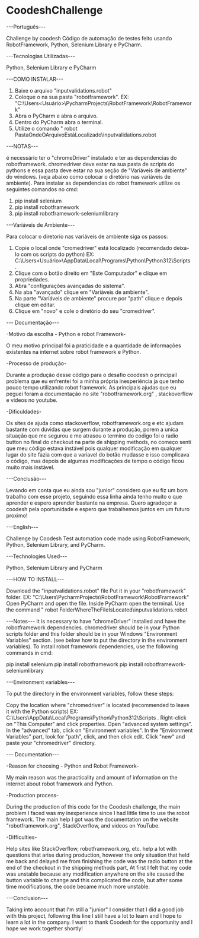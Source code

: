 # CoodeshChallenge

---Português---

Challenge by coodesh
Código de automação de testes feito usando RobotFramework, Python, Selenium Library e PyCharm.

---Tecnologias Utilizadas---

Python, Selenium Library e PyCharm

---COMO INSTALAR---

1.  Baixe o arquivo "inputvalidations.robot"
2.  Coloque o na sua pasta "robotframework". EX: "C:\Users\<Usuário>\PycharmProjects\RobotFramework\RobotFramework"
3.  Abra o PyCharm e abra o arquivo.
4.  Dentro do PyCharm abra o terminal.
5.  Utilize o comando " robot  PastaOndeOArquivoEstáLocalizado\inputvalidations.robot

---NOTAS---

é necessário ter o "chromeDriver" instalado e ter as dependencias do robotframework.
chromedriver deve estar na sua pasta de scripts do pythons e essa pasta deve estar na sua seção de "Variáveis de ambiente" do windows. (veja abaixo como colocar o diretório nas variáveis de ambiente).
Para instalar as dependencias do robot framework utilize os seguintes comandos no cmd:

 1.  pip install selenium
 2.  pip install robotframework
 3.  pip install robotframework-seleniumlibrary

---Variáveis de Ambiente---

Para colocar o diretorio nas variáveis de ambiente siga os passos:

1. Copie o local onde "cromedriver" está localizado (recomendado deixa-lo com os scripts do python) EX: C:\Users\<Usuário>\AppData\Local\Programs\Python\Python312\Scripts .
2. Clique com o botão direito em "Este Computador" e clique em propriedades.
3. Abra "configurações avançadas do sistema".
4. Na aba "avançado" clique em "Variáveis de ambiente".
5. Na parte "Variáveis de ambiente" procure por "path" clique e depois clique em editar.
6. Clique em "novo" e cole o diretório do seu "cromedriver".


--- Documentação---

-Motivo da escolha - Python e robot Framework-

O meu motivo principal foi a praticidade e a quantidade de informações existentes na internet sobre robot framework e Python. 

-Processo de produção-

Durante a produção desse código para o desafio coodesh o principail problema que eu enfrentei foi a minha própria inesperiência ja que tenho pouco tempo utilizando robot framework. As principais ajudas que eu peguei foram a documentação no site "robotframework.org" , stackoverflow e videos no youtube. 

-Dificuldades-

Os sites de ajuda como stackoverflow, robotframework.org e etc ajudam bastante com dúvidas que surgem durante a produção, porem a unica situação que me segurou e me atrasou o termino do codigo foi o radio button no final do checkout na parte de shipping methods, no começo senti que meu código estava instável pois qualquer modificação em qualquer lugar do site fazia com que a variavel do botão mudasse e isso complicava o código, mas depois de algumas modificações de tempo o código ficou muito mais instável.


---Conclusão---

Levando em conta que eu ainda sou "junior" considero que eu fiz um bom trabalho com esse projeto, seguindo essa linha ainda tenho muito o que aprender e espero aprender bastante na empresa.
Quero agradeçer a coodesh pela oportunidade e espero que trabalhemos juntos em um futuro proximo!

---English---

Challenge by Coodesh Test automation code made using RobotFramework, Python, Selenium Library, and PyCharm.

---Technologies Used---

Python, Selenium Library and PyCharm

---HOW TO INSTALL---

Download the "inputvalidations.robot" file
Put it in your "robotframework" folder. EX: "C:\Users<User>\PycharmProjects\RobotFramework\RobotFramework"
Open PyCharm and open the file.
Inside PyCharm open the terminal.
Use the command " robot FolderWhereTheFileIsLocated\inputvalidations.robot

---Notes---
It is necessary to have "chromeDriver" installed and have the robotframework dependencies. chromedriver should be in your Python scripts folder and this folder should be in your Windows "Environment Variables" section. (see below how to put the directory in the environment variables). To install robot framework dependencies, use the following commands in cmd:

pip install selenium
pip install robotframework
pip install robotframework-seleniumlibrary

---Environment variables---

To put the directory in the environment variables, follow these steps:

Copy the location where "chromedriver" is located (recommended to leave it with the Python scripts) EX: C:\Users<User>\AppData\Local\Programs\Python\Python312\Scripts .
Right-click on "This Computer" and click properties.
Open "advanced system settings".
In the "advanced" tab, click on "Environment variables".
In the "Environment Variables" part, look for "path", click, and then click edit.
Click "new" and paste your "chromedriver" directory.

--- Documentation---

-Reason for choosing - Python and Robot Framework-

My main reason was the practicality and amount of information on the internet about robot framework and Python.

-Production process-

During the production of this code for the Coodesh challenge, the main problem I faced was my inexperience since I had little time to use the robot framework. The main help I got was the documentation on the website "robotframework.org", StackOverflow, and videos on YouTube.

-Difficulties-

Help sites like StackOverflow, robotframework.org, etc. help a lot with questions that arise during production, however the only situation that held me back and delayed me from finishing the code was the radio button at the end of the checkout in the shipping methods part, At first I felt that my code was unstable because any modification anywhere on the site caused the button variable to change and this complicated the code, but after some time modifications, the code became much more unstable.

---Conclusion---

Taking into account that I'm still a "junior" I consider that I did a good job with this project, following this line I still have a lot to learn and I hope to learn a lot in the company. I want to thank Coodesh for the opportunity and I hope we work together shortly!
